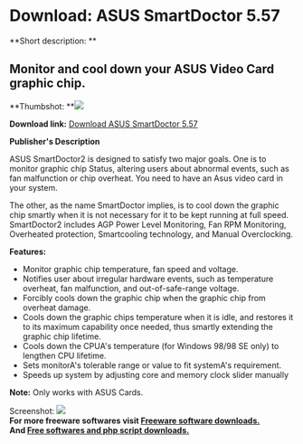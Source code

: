 # Download: ASUS SmartDoctor 5.57

**Short description: **

## Monitor and cool down your ASUS Video Card graphic chip.

  
**Thumbshot: **![](http://www.freewarefiles.com/screenshot/asussmartdoctor_md.gif)   
  
**Download link:** [Download ASUS SmartDoctor 5.57](http://freesoftwares.boysofts.com/ASUS-SmartDoctor_program_24365.html)  
  

**Publisher's Description**  
  

ASUS SmartDoctor2 is designed to satisfy two major goals. One is to monitor
graphic chip Status, altering users about abnormal events, such as fan
malfunction or chip overheat. You need to have an Asus video card in your
system.

The other, as the name SmartDoctor implies, is to cool down the graphic chip
smartly when it is not necessary for it to be kept running at full speed.
SmartDoctor2 includes AGP Power Level Monitoring, Fan RPM Monitoring,
Overheated protection, Smartcooling technology, and Manual Overclocking.

**Features:**

  * Monitor graphic chip temperature, fan speed and voltage. 
  * Notifies user about irregular hardware events, such as temperature overheat, fan malfunction, and out-of-safe-range voltage. 
  * Forcibly cools down the graphic chip when the graphic chip from overheat damage. 
  * Cools down the graphic chips temperature when it is idle, and restores it to its maximum capability once needed, thus smartly extending the graphic chip lifetime. 
  * Cools down the CPUA's temperature (for Windows 98/98 SE only) to lengthen CPU lifetime. 
  * Sets monitorA's tolerable range or value to fit systemA's requirement. 
  * Speeds up system by adjusting core and memory clock slider manually 

**Note:** Only works with ASUS Cards.

  
  
Screenshot: ![](http://www.freewarefiles.com/screenshot/asussmartdoctor.gif)  
**For more freeware softwares visit [Freeware software downloads.](http://freesoftwares.boysofts.com/)**   
**And [Free softwares and php script downloads.](http://www.boysofts.com/)**

